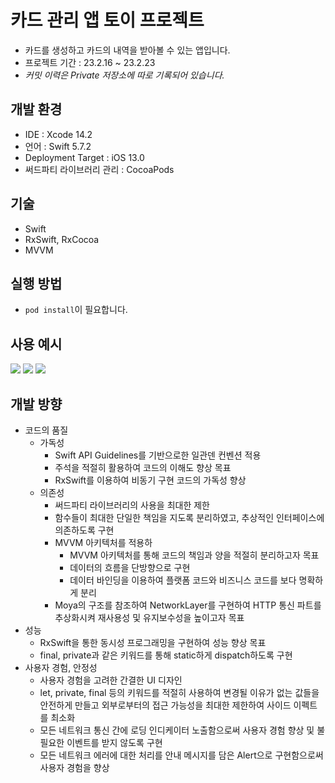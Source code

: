 # 카드 관리 앱 토이 프로젝트
- 카드를 생성하고 카드의 내역을 받아볼 수 있는 앱입니다.
- 프로젝트 기간 : 23.2.16 ~ 23.2.23
- *커밋 이력은 Private 저장소에 따로 기록되어 있습니다.*

## 개발 환경
- IDE : Xcode 14.2
- 언어 : Swift 5.7.2
- Deployment Target : iOS 13.0
- 써드파티 라이브러리 관리 : CocoaPods

## 기술
- Swift
- RxSwift, RxCocoa
- MVVM


## 실행 방법
- ```pod install```이 필요합니다.

## 사용 예시
![](https://user-images.githubusercontent.com/60916423/231705354-abc3cbf0-9712-48c1-9c22-5aae8de8f2b2.gif)
![](https://user-images.githubusercontent.com/60916423/231705418-04e2de24-d724-40ba-9f24-c67da45c8524.gif)
![](https://user-images.githubusercontent.com/60916423/231705437-709a2d77-4fb4-4fce-9c39-0fc0116ba099.gif)

## 개발 방향
- 코드의 품질
    - 가독성
        - Swift API Guidelines를 기반으로한 일관덴 컨벤션 적용
        - 주석을 적절히 활용하여 코드의 이해도 향상 목표
        - RxSwift를 이용하여 비동기 구현 코드의 가독성 향상
    - 의존성
        - 써드파티 라이브러리의 사용을 최대한 제한
        - 함수들이 최대한 단일한 책임을 지도록 분리하였고, 추상적인 인터페이스에 의존하도록 구현
        - MVVM 아키텍처를 적용하
            - MVVM 아키텍처를 통해 코드의 책임과 양을 적절히 분리하고자 목표
            - 데이터의 흐름을 단방향으로 구현
            - 데이터 바인딩을 이용하여 플랫폼 코드와 비즈니스 코드를 보다 명확하게 분리
        - Moya의 구조를 참조하여 NetworkLayer를 구현하여 HTTP 통신 파트를 추상화시켜 재사용성 및 유지보수성을 높이고자 목표   
- 성능
    - RxSwift을 통한 동시성 프로그래밍을 구현하여 성능 향상 목표
    - final, private과 같은 키워드를 통해 static하게 dispatch하도록 구현
- 사용자 경험, 안정성
    - 사용자 경험을 고려한 간결한 UI 디자인
    - let, private, final 등의 키워드를 적절히 사용하여 변경될 이유가 없는 값들을 안전하게 만들고 외부로부터의 접근 가능성을 최대한 제한하여 사이드 이펙트를 최소화
    - 모든 네트워크 통신 간에 로딩 인디케이터 노출함으로써 사용자 경험 향상 및 불필요한 이벤트를 받지 않도록 구현
    - 모든 네트워크 에러에 대한 처리를 안내 메시지를 담은 Alert으로 구현함으로써 사용자 경험을 향상
